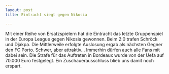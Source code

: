 ```yaml
---
layout: post
title: Eintracht siegt gegen Nikosia

---
```


Mit einer Reihe von Ersatzspielern hat die Eintracht das letzte Gruppenspiel in der Europa League gegen Nikosia gewonnen. Beim 2:0 trafen Schröck und Djakpa. Die Mittlerweile erfolgte Auslosung ergab als nächsten Gegner den FC Porto. Schwer, aber attraktiv... Immerhin dürfen auch alle Fans mit dabei sein. Die Strafe für das Auftreten in Bordeaux wurde von der Uefa auf 70.000 Euro festgelegt. Ein Zuschauerausschluss blieb uns damit noch erspart.



